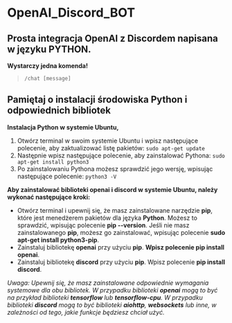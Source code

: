 
# OpenAI_Discord_BOT

## Prosta integracja OpenAI z Discordem napisana w języku PYTHON.

**Wystarczy jedna komenda!**

>     /chat [message]

## Pamiętaj o instalacji środowiska Python i odpowiednich bibliotek
**Instalacja Python w systemie Ubuntu,**

1.  Otwórz terminal w swoim systemie Ubuntu i wpisz następujące polecenie, aby zaktualizować listę pakietów:
`sudo apt-get update` 
2.  Następnie wpisz następujące polecenie, aby zainstalować Pythona:
`sudo apt-get install python3` 
3.  Po zainstalowaniu Pythona możesz sprawdzić jego wersję, wpisując następujące polecenie:
`python3 -V`

**Aby zainstalować biblioteki openai i discord w systemie Ubuntu, należy wykonać następujące kroki:**

- Otwórz terminal i upewnij się, że masz zainstalowane narzędzie **pip**, które jest menedżerem pakietów dla języka **Python**. Możesz to sprawdzić, wpisując polecenie **pip --version**. Jeśli nie masz zainstalowanego **pip**, możesz go zainstalować, wpisując polecenie **sudo apt-get install python3-pip**.
- Zainstaluj bibliotekę **openai** przy użyciu **pip**. **Wpisz polecenie pip install openai**.
- Zainstaluj bibliotekę **discord** przy użyciu **pip**. Wpisz polecenie **pip install discord**.

*Uwaga: Upewnij się, że masz zainstalowane odpowiednie wymagania systemowe dla obu bibliotek. W przypadku biblioteki **openai** mogą to być na przykład biblioteki **tensorflow** lub **tensorflow-cpu**. W przypadku biblioteki **discord** mogą to być biblioteki **aiohttp**, **websockets** lub inne, w zależności od tego, jakie funkcje będziesz chciał użyć.*




